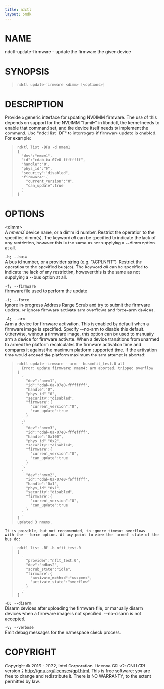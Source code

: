 ```yaml
---
title: ndctl
layout: pmdk
---
```


# NAME

ndctl-update-firmware - update the firmware the given device

# SYNOPSIS

>     ndctl update-firmware <dimm> [<options>]

# DESCRIPTION

Provide a generic interface for updating NVDIMM firmware. The use of
this depends on support for the NVDIMM "family" in libndctl, the kernel
needs to enable that command set, and the device itself needs to
implement the command. Use "ndctl list -DF" to interrogate if firmware
update is enabled. For example:

>     ndctl list -DFu -d nmem1
>     {
>       "dev":"nmem1",
>       "id":"cdab-0a-07e0-ffffffff",
>       "handle":"0",
>       "phys_id":"0",
>       "security":"disabled",
>       "firmware":{
>         "current_version":"0",
>         "can_update":true
>       }
>     }

# OPTIONS

\<dimm>  
A *nmemX* device name, or a dimm id number. Restrict the operation to
the specified dimm(s). The keyword *all* can be specified to indicate
the lack of any restriction, however this is the same as not supplying a
--dimm option at all.

`-b; --bus=`  
A bus id number, or a provider string (e.g. "ACPI.NFIT"). Restrict the
operation to the specified bus(es). The keyword *all* can be specified
to indicate the lack of any restriction, however this is the same as not
supplying a --bus option at all.

`-f; --firmware`  
firmware file used to perform the update

`-i; --force`  
Ignore in-progress Address Range Scrub and try to submit the firmware
update, or ignore firmware activate arm overflows and force-arm devices.

`-A; --arm`  
Arm a device for firmware activation. This is enabled by default when a
firmware image is specified. Specify --no-arm to disable this default.
Otherwise, without a firmware image, this option can be used to manually
arm a device for firmware activate. When a device transitions from
unarmed to armed the platform recalculates the firmware activation time
and compares it against the maximum platform supported time. If the
activation time would exceed the platform maximum the arm attempt is
aborted:

>     ndctl update-firmware --arm --bus=nfit_test.0 all
>       Error: update firmware: nmem4: arm aborted, tripped overflow
>     [
>       {
>         "dev":"nmem1",
>         "id":"cdab-0a-07e0-ffffffff",
>         "handle":"0",
>         "phys_id":"0",
>         "security":"disabled",
>         "firmware":{
>           "current_version":"0",
>           "can_update":true
>         }
>       },
>       {
>         "dev":"nmem3",
>         "id":"cdab-0a-07e0-fffeffff",
>         "handle":"0x100",
>         "phys_id":"0x2",
>         "security":"disabled",
>         "firmware":{
>           "current_version":"0",
>           "can_update":true
>         }
>       },
>       {
>         "dev":"nmem2",
>         "id":"cdab-0a-07e0-feffffff",
>         "handle":"0x1",
>         "phys_id":"0x1",
>         "security":"disabled",
>         "firmware":{
>           "current_version":"0",
>           "can_update":true
>         }
>       }
>     ]
>     updated 3 nmems.

    It is possible, but not recommended, to ignore timeout overflows
    with the --force option. At any point to view the 'armed' state of the
    bus do:

>     ndctl list -BF -b nfit_test.0
>     [
>       {
>         "provider":"nfit_test.0",
>         "dev":"ndbus2",
>         "scrub_state":"idle",
>         "firmware":{
>           "activate_method":"suspend",
>           "activate_state":"overflow"
>         }
>       }
>     ]

`-D; --disarm`  
Disarm devices after uploading the firmware file, or manually disarm
devices when a firmware image is not specified. --no-disarm is not
accepted.

`-v; --verbose`  
Emit debug messages for the namespace check process.

# COPYRIGHT

Copyright © 2016 - 2022, Intel Corporation. License GPLv2: GNU GPL
version 2 <http://gnu.org/licenses/gpl.html>. This is free software: you
are free to change and redistribute it. There is NO WARRANTY, to the
extent permitted by law.
